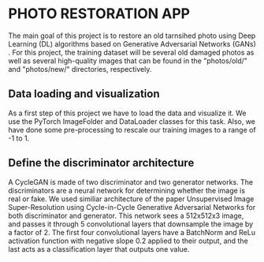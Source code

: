 # PHOTO RESTORATION APP

The main goal of this project is to restore an old tarnsihed photo using Deep Learning (DL) algorithms based on Generative Adversarial Networks (GANs) . For this project, the training dataset will be several old damaged photos as well as several high-quality images that can be found in the "photos/old/" and "photos/new/" directories, respectively.

## Data loading and visualization
As a first step of this project we have to load the data and visualize it. We use the PyTorch ImageFolder and DataLoader classes for this task. Also, we have done some pre-processing to rescale our training images to a range of -1 to 1. 

## Define the discriminator architecture
A CycleGAN is made of two discriminator and two generator networks. The discriminators are a neural network for determining whether the image is real or fake. We used similiar architecture of the paper Unsupervised Image Super-Resolution using Cycle-in-Cycle Generative Adversarial Networks for both discriminator and generator. This network sees a 512x512x3 image, and passes it through 5 convolutional layers that downsample the image by a factor of 2. The first four convolutional layers have a BatchNorm and ReLu activation function with negative slope 0.2 applied to their output, and the last acts as a classification layer that outputs one value.
